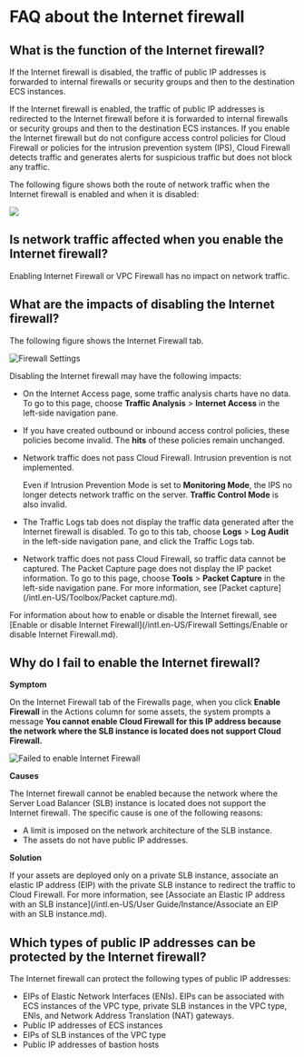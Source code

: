 # FAQ about the Internet firewall

## What is the function of the Internet firewall?

If the Internet firewall is disabled, the traffic of public IP addresses is forwarded to internal firewalls or security groups and then to the destination ECS instances.

If the Internet firewall is enabled, the traffic of public IP addresses is redirected to the Internet firewall before it is forwarded to internal firewalls or security groups and then to the destination ECS instances. If you enable the Internet firewall but do not configure access control policies for Cloud Firewall or policies for the intrusion prevention system \(IPS\), Cloud Firewall detects traffic and generates alerts for suspicious traffic but does not block any traffic.

The following figure shows both the route of network traffic when the Internet firewall is enabled and when it is disabled:

![](https://static-aliyun-doc.oss-cn-hangzhou.aliyuncs.com/assets/img/124627/156689959138816_en-US.png)

## Is network traffic affected when you enable the Internet firewall?

Enabling Internet Firewall or VPC Firewall has no impact on network traffic.

## What are the impacts of disabling the Internet firewall?

The following figure shows the Internet Firewall tab.

![Firewall Settings](https://static-aliyun-doc.oss-cn-hangzhou.aliyuncs.com/assets/img/en-US/0781329951/p88614.png)

Disabling the Internet firewall may have the following impacts:

-   On the Internet Access page, some traffic analysis charts have no data. To go to this page, choose **Traffic Analysis** \> **Internet Access** in the left-side navigation pane.
-   If you have created outbound or inbound access control policies, these policies become invalid. The **hits** of these policies remain unchanged.
-   Network traffic does not pass Cloud Firewall. Intrusion prevention is not implemented.

    Even if Intrusion Prevention Mode is set to **Monitoring Mode**, the IPS no longer detects network traffic on the server. **Traffic Control Mode** is also invalid.

-   The Traffic Logs tab does not display the traffic data generated after the Internet firewall is disabled. To go to this tab, choose **Logs** \> **Log Audit** in the left-side navigation pane, and click the Traffic Logs tab.
-   Network traffic does not pass Cloud Firewall, so traffic data cannot be captured. The Packet Capture page does not display the IP packet information. To go to this page, choose **Tools** \> **Packet Capture** in the left-side navigation pane. For more information, see [Packet capture](/intl.en-US/Toolbox/Packet capture.md).

For information about how to enable or disable the Internet firewall, see [Enable or disable Internet Firewall](/intl.en-US/Firewall Settings/Enable or disable Internet Firewall.md).

## Why do I fail to enable the Internet firewall?

**Symptom**

On the Internet Firewall tab of the Firewalls page, when you click **Enable Firewall** in the Actions column for some assets, the system prompts a message **You cannot enable Cloud Firewall for this IP address because the network where the SLB instance is located does not support Cloud Firewall.**

![Failed to enable Internet Firewall](https://static-aliyun-doc.oss-cn-hangzhou.aliyuncs.com/assets/img/en-US/5463068951/p127298.png)

**Causes**

The Internet firewall cannot be enabled because the network where the Server Load Balancer \(SLB\) instance is located does not support the Internet firewall. The specific cause is one of the following reasons:

-   A limit is imposed on the network architecture of the SLB instance.
-   The assets do not have public IP addresses.

**Solution**

If your assets are deployed only on a private SLB instance, associate an elastic IP address \(EIP\) with the private SLB instance to redirect the traffic to Cloud Firewall. For more information, see [Associate an Elastic IP address with an SLB instance](/intl.en-US/User Guide/Instance/Associate an EIP with an SLB instance.md).

## Which types of public IP addresses can be protected by the Internet firewall?

The Internet firewall can protect the following types of public IP addresses:

-   EIPs of Elastic Network Interfaces \(ENIs\). EIPs can be associated with ECS instances of the VPC type, private SLB instances in the VPC type, ENIs, and Network Address Translation \(NAT\) gateways.
-   Public IP addresses of ECS instances
-   EIPs of SLB instances of the VPC type
-   Public IP addresses of bastion hosts

